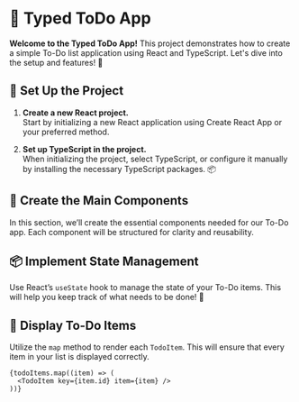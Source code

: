 # 📝 Typed ToDo App

**Welcome to the Typed ToDo App!** This project demonstrates how to create a simple To-Do list application using React and TypeScript. Let's dive into the setup and features! 🚀

## 🚀 Set Up the Project

1. **Create a new React project.**  
   Start by initializing a new React application using Create React App or your preferred method. 

2. **Set up TypeScript in the project.**  
   When initializing the project, select TypeScript, or configure it manually by installing the necessary TypeScript packages. 📦

## 🎨 Create the Main Components

In this section, we’ll create the essential components needed for our To-Do app. Each component will be structured for clarity and reusability.

## 📦 Implement State Management

Use React’s `useState` hook to manage the state of your To-Do items. This will help you keep track of what needs to be done! 💪

## 📜 Display To-Do Items

Utilize the `map` method to render each `TodoItem`. This will ensure that every item in your list is displayed correctly. 

```tsx
{todoItems.map((item) => (
  <TodoItem key={item.id} item={item} />
))}
